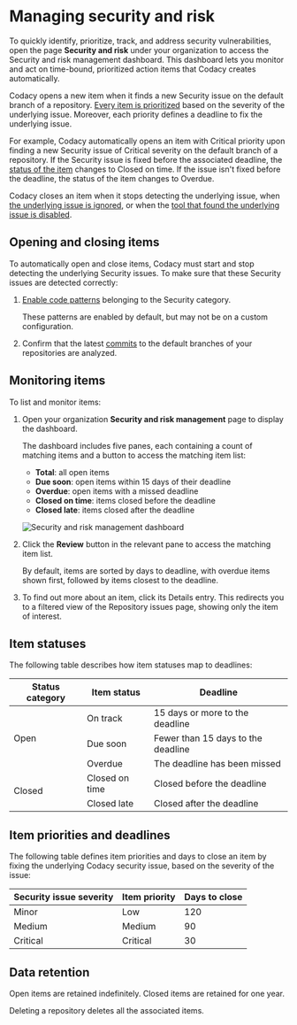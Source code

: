 # Managing security and risk

To <span class="skip-vale">quickly</span> identify, prioritize, track, and address security vulnerabilities, open the page **Security and risk** under your organization to access the Security and risk management dashboard. This dashboard lets you monitor and act on time-bound, prioritized action items that Codacy creates automatically.

Codacy opens a new item when it finds a new Security issue on the default branch of a repository. [Every item is prioritized](#item-priorities-and-deadlines) based on the severity of the underlying issue. Moreover, each priority defines a deadline to fix the underlying issue.

For example, Codacy automatically opens an item with Critical priority upon finding a new Security issue of Critical severity on the default branch of a repository. If the Security issue is fixed before the associated deadline, the [status of the item](#item-statuses) changes to Closed on time. If the issue isn't fixed before the deadline, the status of the item changes to Overdue.

Codacy closes an item when it stops detecting the underlying issue, when [the underlying issue is ignored](../repositories/issues.md#ignoring-and-managing-issues), or when the [tool that found the underlying issue is disabled](../repositories-configure/configuring-code-patterns.md).

## Opening and closing items

To automatically open and close items, Codacy must start and stop detecting the underlying Security issues. To make sure that these Security issues are detected correctly:

1.  [Enable code patterns](../repositories-configure/configuring-code-patterns.md) belonging to the Security category.

    These patterns are enabled by default, but may not be on a custom configuration.

1.  Confirm that the latest [commits](../repositories/commits.md) to the default branches of your repositories are analyzed.

## Monitoring items

To list and monitor items:

1.  Open your organization **Security and risk management** page to display the dashboard.

    The dashboard includes five panes, each containing a count of matching items and a button to access the matching item list:

    -   **Total**: all open items
    -   **Due soon**: open items within 15 days of their deadline
    -   **Overdue**: open items with a missed deadline
    -   **Closed on time**: items closed before the deadline
    -   **Closed late**: items closed after the deadline

    ![Security and risk management dashboard](images/placeholder.png)

1.  Click the **Review** button in the relevant pane to access the matching item list.

    By default, items are sorted by days to deadline, with overdue items shown first, followed by items closest to the deadline.

1.  To find out more about an item, click its Details entry. This redirects you to a filtered view of the Repository issues page, showing only the item of interest.<!-- TODO confirm this is part of the MVP -->

## Item statuses

The following table describes how item statuses map to deadlines:

<table>
    <thead>
        <tr>
            <th>Status category</th>
            <th>Item status</th>
            <th>Deadline</th>
        </tr>
    </thead>
    <tbody>
        <tr>
            <td rowspan="3">Open</td>
            <td>On track</td>
            <td>15 days or more to the deadline</td>
        </tr>
        <tr>
            <td>Due soon</td>
            <td>Fewer than 15 days to the deadline</td>
        </tr>
        <tr>
            <td>Overdue</td>
            <td>The deadline has been missed</td>
        </tr>
        <tr>
            <td rowspan="2">Closed</td>
            <td>Closed on time</td>
            <td>Closed before the deadline</td>
        </tr>
        <tr>
            <td>Closed late</td>
            <td>Closed after the deadline</td>
        </tr>
    </tbody>
</table>

## Item priorities and deadlines

The following table defines item priorities and days to close an item by fixing the underlying Codacy security issue, based on the severity of the issue:

| Security issue severity | Item priority | Days to close |
|-------------------------|---------------|---------------|
| Minor                   | Low           | 120           |
| Medium                  | Medium        | 90            |
| Critical                | Critical      | 30            |

## Data retention

Open items are retained indefinitely. Closed items are retained for one year.

Deleting a repository deletes all the associated items.
